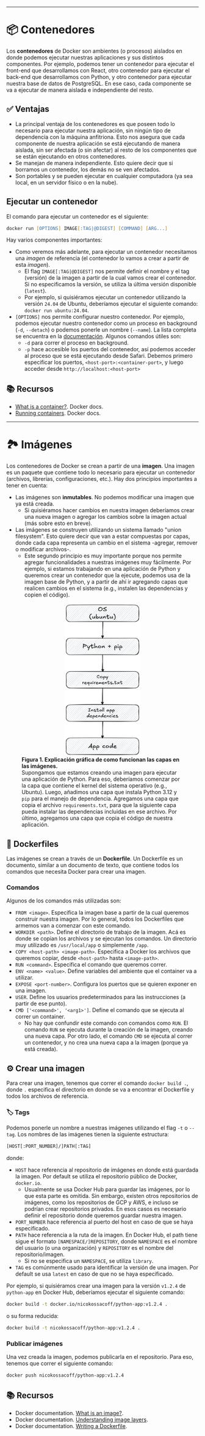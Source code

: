 ***

# 📦 Contenedores

Los **contenedores** de Docker son ambientes (o procesos) aislados en donde podemos ejecutar nuestras aplicaciones y sus distintos componentes. Por ejemplo, podemos tener un contenedor para ejecutar el front-end que desarrollamos con React, otro contenedor para ejecutar el back-end que desarrollamos con Python, y otro contenedor para ejecutar nuestra base de datos de PostgreSQL. En ese caso, cada componente se va a ejecutar de manera aislada e independiente del resto.

## ✅ Ventajas

- La principal ventaja de los contenedores es que poseen todo lo necesario para ejecutar nuestra aplicación, sin ningún tipo de dependencia con la máquina anfitriona. Esto nos asegura que cada componente de nuestra aplicación se está ejecutando de manera aislada, sin ser afectada (o sin afectar) al resto de los componentes que se están ejecutando en otros contenedores.
- Se manejan de manera independiente. Esto quiere decir que si borramos un contenedor, los demás no se ven afectados.
- Son portables y se pueden ejecutar en cualquier computadora (ya sea local, en un servidor físico o en la nube).

## Ejecutar un contenedor

El comando para ejecutar un contenedor es el siguiente:
```zsh
docker run [OPTIONS] IMAGE[:TAG|@DIGEST] [COMMAND] [ARG...]
```

Hay varios componentes importantes:
- Como veremos más adelante, para ejecutar un contenedor necesitamos una _imagen_ de referencia (el contenedor lo vamos a crear a partir de esta _imagen_).
	- El flag `IMAGE[:TAG|@DIGEST]` nos permite definir el nombre y el tag (versión) de la imagen a partir de la cual vamos crear el contenedor. Si no especificamos la versión, se utiliza la última versión disponible (`latest`).
	- Por ejemplo, si quisiéramos ejecutar un contenedor utilizando la versión `24.04` de Ubuntu, deberíamos ejecutar el siguiente comando: `docker run ubuntu:24.04`.
- `[OPTIONS]` nos permite configurar nuestro contenedor. Por ejemplo, podemos ejecutar nuestro contenedor como un proceso en background (`-d`, `--detach`) o  podemos ponerle un nombre (`--name`). La lista completa se encuentra en la [documentación](https://docs.docker.com/reference/cli/docker/container/run/). Algunos comandos útiles son:
	- `-d` para correr el proceso en background.
	- `-p` hace accesible los puertos del contenedor, así podemos acceder al proceso que se está ejecutando desde Safari. Debemos primero especificar los puertos, `<host-port>:<container-port>`, y luego acceder desde `http://localhost:<host-port>`

## 📚 Recursos
- [What is a container?](https://docs.docker.com/get-started/docker-concepts/the-basics/what-is-a-container/). Docker docs.
- [Running containers](https://docs.docker.com/engine/containers/run/). Docker docs.
***

# 🏞️ Imágenes

Los contenedores de Docker se crean a partir de una **imagen**. Una imagen es un paquete que contiene todo lo necesario para ejecutar un contenedor (archivos, librerías, configuraciones, etc.).
Hay dos principios importantes a tener en cuenta:
- Las imágenes son **inmutables**. No podemos modificar una imagen que ya está creada.
	- Si quisiéramos hacer cambios en nuestra imagen deberíamos crear una nueva imagen o agregar los cambios sobre la imagen actual (más sobre esto en breve).
- Las imágenes se construyen utilizando un sistema llamado "union filesystem". Esto quiere decir que van a estar compuestas por capas, donde cada capa representa un cambio en el sistema -agregar, remover o modificar archivos-.
	- Este segundo principio es muy importante porque nos permite agregar funcionalidades a nuestras imágenes muy fácilmente. Por ejemplo, si estamos trabajando en una aplicación de Python y queremos crear un contenedor que la ejecute, podemos usa de la imagen base de Python, y a partir de ahí ir agregando capas que realicen cambios en el sistema (e.g., instalen las dependencias y copien el código).

<figure>
	<img src='attachments/image-layers.png' height='400' width='200' style="display: block; margin: 0 auto;"/>
	<figcaption><b>Figura 1. Explicación gráfica de como funcionan las capas en las imágenes.</b> <br>Supongamos que estamos creando una imagen para ejecutar una aplicación de Python. Para eso, deberíamos comenzar por la capa que contiene el kernel del sistema operativo (e.g., Ubuntu). Luego, añadimos una capa que instala Python 3.12 y <code>pip</code> para el manejo de dependencia. Agregamos una capa que copia el archivo <code>requirements.txt</code>, para que la siguiente capa pueda instalar las dependencias incluidas en ese archivo. Por último, agregamos una capa que copia el código de nuestra aplicación.</figcaption>
</figure>

## 📝 Dockerfiles

Las imágenes se crean a través de un **Dockerfile**. Un Dockerfile es un documento, similar a un documento de texto, que contiene todos los comandos que necesita Docker para crear una imagen.

### Comandos

Algunos de los comandos más utilizadas son:
- `FROM <image>`. Especifica la imagen base a partir de la cual queremos construir nuestra imagen. Por lo general, todos los Dockerfiles que armemos van a comenzar con este comando.
- `WORKDIR <path>`. Define el directorio de trabajo de la imagen. Acá es donde se copian los archivos y se ejecutan los comandos. Un directorio muy utilizado es `/usr/local/app` o simplemente `/app`.
- `COPY <host-path> <image-path>`.  Especifica a Docker los archivos que queremos copiar, desde `<host-path>` hasta `<image-path>`.
- `RUN <command>`. Especifica el comando que queremos correr.
- `ENV <name> <value>`. Define variables del ambiente que el container va a utilizar.
- `EXPOSE <port-number>`. Configura los puertos que se quieren exponer en una imagen.
- `USER`. Define los usuarios predeterminados para las instrucciones (a partir de ese punto).
- `CMD ['<command>', '<arg1>']`. Define el comando que se ejecuta al correr un container.
	- No hay que confundir este comando con comandos como `RUN`. El comando `RUN` se ejecuta durante la creación de la imagen, creando una nueva capa. Por otro lado, el comando `CMD` se ejecuta al correr un contenedor, y no crea una nueva capa a la imagen (porque ya está creada).

## ⚙️ Crear una imagen

Para crear una imagen, tenemos que correr el comando `docker build .`, donde `.` especifica el directorio en donde se va a encontrar el Dockerfile y todos los archivos de referencia.

### 🏷️ Tags

Podemos ponerle un nombre a nuestras imágenes utilizando el flag `-t` o `--tag`. Los nombres de las imágenes tienen la siguiente estructura:
```zsh
[HOST[:PORT_NUMBER]/]PATH[:TAG]
```
donde:
- `HOST` hace referencia al repositorio de imágenes en donde está guardada la imagen. Por default se utiliza el repositorio público de Docker, `docker.io`.
	- Usualmente se usa Docker Hub para guardar las imágenes, por lo que esta parte es omitida. Sin embargo, existen otros repositorios de imágenes, como los repositorios de GCP y AWS, e incluso se podrían crear repositorios privados. En esos casos es necesario definir el repositorio donde queremos guardar nuestra imagen.
- `PORT_NUMBER` hace referencia al puerto del host en caso de que se haya especificado.
- `PATH` hace referencia a la ruta de la imagen. En Docker Hub, el path tiene sigue el formato `[NAMESPACE/]REPOSITORY`, donde `NAMESPACE` es el nombre del usuario (o una organización) y `REPOSITORY` es el nombre del repositorio/imagen.
	- Si no se especifica un `NAMESPACE`, se utiliza `library`.
- `TAG` es comúnmente usado para identificar la versión de una imagen. Por default se usa `latest` en caso de que no se haya especificado.

Por ejemplo, si quisiéramos crear una imagen para la versión `v1.2.4` de `python-app` en Docker Hub, deberíamos ejecutar el siguiente comando:
```zsh
docker build -t docker.io/nicokossacoff/python-app:v1.2.4 .
```
o su forma reducida:
```zsh
docker build -t nicokossacoff/python-app:v1.2.4 .
```

### Publicar imágenes

Una vez creada la imagen, podemos publicarla en el repositorio. Para eso, tenemos que correr el siguiente comando:
```zsh
docker push nicokossacoff/python-app:v1.2.4
```

## 📚 Recursos
- Docker documentation. [What is an image?](https://docs.docker.com/get-started/docker-concepts/the-basics/what-is-an-image/).
- Docker documentation. [Understanding image layers](https://docs.docker.com/get-started/docker-concepts/building-images/understanding-image-layers/).
- Docker documentation. [Writing a Dockerfile](https://docs.docker.com/get-started/docker-concepts/building-images/writing-a-dockerfile/).